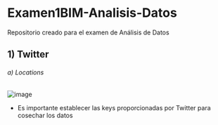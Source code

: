 # Examen1BIM-Analisis-Datos
Repositorio creado para el examen de Análisis de Datos

## 1) Twitter
  ###### a) Locations
  ![image](https://user-images.githubusercontent.com/58191417/127720735-95a6da2a-9ad8-4329-b206-f40f0453685f.png)
  - Es importante establecer las keys proporcionadas por Twitter para cosechar los datos
